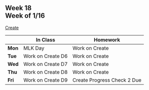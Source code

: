 ## Week 18 <br>Week of 1/16

[Create](/apcsp/curriculum/pt/create)

  |       |In Class               |Homework   |
  |-------|---------              |---------  |
  |**Mon**|MLK Day |Work on Create |
  |**Tue**|Work on Create D6 |Work on Create |
  |**Wed**|Work on Create D7 |Work on Create |
  |**Thu**|Work on Create D8 |Work on Create |
  |**Fri**|Work on Create D9 |Create Progress Check 2 Due |

<!-- <img src="https://pbs.twimg.com/media/EatR2YNU4AIzJ8N.jpg" alt="filter pset blur" height="400"> -->

<meta http-equiv="refresh" content="300"/>